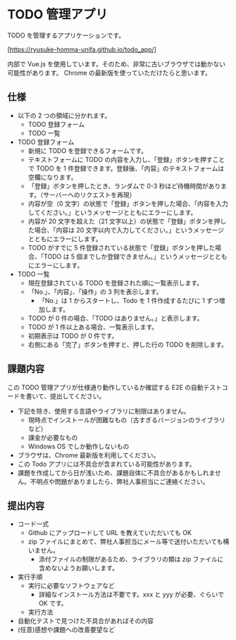 # TODO 管理アプリ

TODO を管理するアプリケーションです。

[https://ryusuke-homma-unifa.github.io/todo_app/]

内部で Vue.js を使用しています。そのため、非常に古いブラウザでは動かない可能性があります。
Chrome の最新版を使っていただけたらと思います。

## 仕様

- 以下の 2 つの領域に分かれます。
  - TODO 登録フォーム
  - TODO 一覧
- TODO 登録フォーム
  - 新規に TODO を登録できるフォームです。
  - テキストフォームに TODO の内容を入力し、「登録」ボタンを押すことで TODO を 1 件登録できます。登録後、「内容」のテキストフォームは空欄になります。
  - 「登録」ボタンを押したとき、ランダムで 0-3 秒ほど待機時間があります。（サーバーへのリクエストを再現）
  - 内容が空（0 文字）の状態で「登録」ボタンを押した場合、「内容を入力してください。」というメッセージとともにエラーにします。
  - 内容が 20 文字を超えた（21 文字以上）の状態で「登録」ボタンを押した場合、「内容は 20 文字以内で入力してください。」というメッセージとともにエラーにします。
  - TODO がすでに 5 件登録されている状態で「登録」ボタンを押した場合、「TODO は 5 個までしか登録できません。」というメッセージとともにエラーにします。
- TODO 一覧
  - 現在登録されている TODO を登録された順に一覧表示します。
  - 「No.」、「内容」、「操作」の 3 列を表示します。
    - 「No.」は 1 からスタートし、Todo を 1 件作成するたびに 1 ずつ増加します。
  - TODO が 0 件の場合、「TODO はありません。」と表示します。
  - TODO が 1 件以上ある場合、一覧表示します。
  - 初期表示は TODO が 0 件です。
  - 右側にある「完了」ボタンを押すと、押した行の TODO を削除します。

## 課題内容

この TODO 管理アプリが仕様通り動作しているか確認する E2E の自動テストコードを書いて、提出してください。

- 下記を除き、使用する言語やライブラリに制限はありません。
  - 現時点でインストールが困難なもの（古すぎるバージョンのライブラリなど）
  - 課金が必要なもの
  - Windows OS でしか動作しないもの
- ブラウザは、Chrome 最新版を利用してください。
- この Todo アプリには不具合が含まれている可能性があります。
- 課題を作成してから日が浅いため、課題自体に不具合があるかもしれません。不明点や問題がありましたら、弊社人事担当にご連絡ください。

## 提出内容

- コード一式
  - Github にアップロードして URL を教えていただいても OK
  - zip ファイルにまとめて、弊社人事担当にメール等で送付いただいても構いません。
    - 添付ファイルの制限があるため、ライブラリの類は zip ファイルに含めないようお願いします。
- 実行手順
  - 実行に必要なソフトウェアなど
    - 詳細なインストール方法は不要です。xxx と yyy が必要、ぐらいで OK です。
  - 実行方法
- 自動化テストで見つけた不具合があればその内容
- (任意)感想や課題への改善要望など
